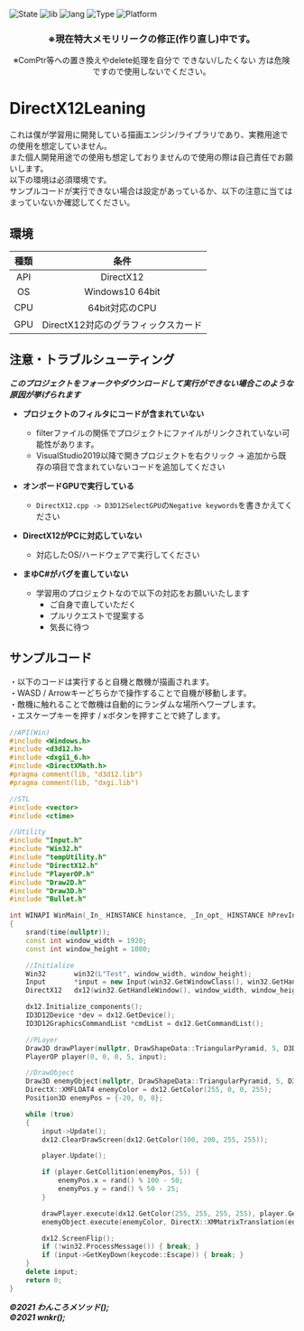 ![State](https://img.shields.io/badge/State-In%20progress-brightgreen?style=flat-square)
![lib](https://img.shields.io/badge/Lib-DirectX12%2FDirectXTex-%236658A6?style=flat-square)
![lang](https://img.shields.io/badge/Language-C%2B%2B%2FHLSL-blue?style=flat-square)
![Type](https://img.shields.io/badge/Type-Desktop-blue?style=flat-square)
![Platform](https://img.shields.io/badge/Platform-Windows%20x64-blue?style=flat-square)

<h3 align="center">※現在特大メモリリークの修正(作り直し)中です。</h3>
<p align="center">※ComPtr等への置き換えやdelete処理を自分で できない/したくない 方は危険ですので使用しないでください。</p>

# DirectX12Leaning 

これは僕が学習用に開発している描画エンジン/ライブラリであり、実務用途での使用を想定していません。  
また個人開発用途での使用も想定しておりませんので使用の際は自己責任でお願いします。  
以下の環境は必須環境です。  
サンプルコードが実行できない場合は設定があっているか、以下の注意に当てはまっていないか確認してください。

## 環境
| 種類 | 条件 |
|:---:|:---:|
|API|DirectX12|
|OS|Windows10 64bit|
|CPU|64bit対応のCPU|
|GPU|DirectX12対応のグラフィックスカード|

## 注意・トラブルシューティング
***このプロジェクトをフォークやダウンロードして実行ができない場合このような原因が挙げられます***  

- **プロジェクトのフィルタにコードが含まれていない**  
    - filterファイルの関係でプロジェクトにファイルがリンクされていない可能性があります。
    - VisualStudio2019以降で開きプロジェクトを右クリック -> 追加から既存の項目で含まれていないコードを追加してください    

- **オンボードGPUで実行している**  
    - `DirectX12.cpp -> D3D12SelectGPU`の`Negative keywords`を書きかえてください   

- **DirectX12がPCに対応していない**  
    - 対応したOS/ハードウェアで実行してください  

- **まゆC#がバグを直していない**   
    - 学習用のプロジェクトなので以下の対応をお願いいたします  
        - ご自身で直していただく  
        - プルリクエストで提案する  
        - 気長に待つ  
## サンプルコード  
・以下のコードは実行すると自機と敵機が描画されます。  
・WASD / Arrowキーどちらかで操作することで自機が移動します。  
・敵機に触れることで敵機は自動的にランダムな場所へワープします。  
・エスケープキーを押す / xボタンを押すことで終了します。
```cpp
//API(Win)
#include <Windows.h>
#include <d3d12.h>
#include <dxgi1_6.h>
#include <DirectXMath.h>
#pragma comment(lib, "d3d12.lib")
#pragma comment(lib, "dxgi.lib")

//STL
#include <vector>
#include <ctime>

//Utility
#include "Input.h"
#include "Win32.h"
#include "tempUtility.h"
#include "DirectX12.h"
#include "PlayerOP.h"
#include "Draw2D.h"
#include "Draw3D.h"
#include "Bullet.h"

int WINAPI WinMain(_In_ HINSTANCE hinstance, _In_opt_ HINSTANCE hPrevInstance, _In_ LPSTR lpCmdLine, _In_ int nShowCmd) 
{
	srand(time(nullptr));
	const int window_width = 1920;
	const int window_height = 1080;

	//Initialize
	Win32		win32(L"Test", window_width, window_height);
	Input		*input = new Input(win32.GetWindowClass(), win32.GetHandleWindow());
	DirectX12	dx12(win32.GetHandleWindow(), window_width, window_height, SelectVSYNC::EnableVSYNC);

	dx12.Initialize_components();
	ID3D12Device *dev = dx12.GetDevice();
	ID3D12GraphicsCommandList *cmdList = dx12.GetCommandList();

	//PLayer
	Draw3D drawPlayer(nullptr, DrawShapeData::TriangularPyramid, 5, D3D12_FILL_MODE_SOLID, dev, cmdList, window_width, window_height);
	PlayerOP player(0, 0, 0, 5, input);

	//DrawObject
	Draw3D enemyObject(nullptr, DrawShapeData::TriangularPyramid, 5, D3D12_FILL_MODE_SOLID, dev, cmdList, window_width, window_height);
	DirectX::XMFLOAT4 enemyColor = dx12.GetColor(255, 0, 0, 255);
	Position3D enemyPos = {-20, 0, 0};

	while (true)
	{
		input->Update();
		dx12.ClearDrawScreen(dx12.GetColor(100, 200, 255, 255));

		player.Update();

		if (player.GetCollition(enemyPos, 5)) {
			enemyPos.x = rand() % 100 - 50;
			enemyPos.y = rand() % 50 - 25;
		}

		drawPlayer.execute(dx12.GetColor(255, 255, 255, 255), player.GetPlayerPositionMatrix());
		enemyObject.execute(enemyColor, DirectX::XMMatrixTranslation(enemyPos.x, enemyPos.y, enemyPos.z));

		dx12.ScreenFlip();
		if (!win32.ProcessMessage()) { break; }
		if (input->GetKeyDown(keycode::Escape)) { break; }
	}
	delete input;
	return 0;
}
```  
***©2021 わんころメソッド();  
©2021 wnkr();*** 

